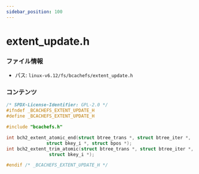 ```yaml
---
sidebar_position: 100
---
```

# extent_update.h

### ファイル情報

- パス: `linux-v6.12/fs/bcachefs/extent_update.h`

### コンテンツ

```h
/* SPDX-License-Identifier: GPL-2.0 */
#ifndef _BCACHEFS_EXTENT_UPDATE_H
#define _BCACHEFS_EXTENT_UPDATE_H

#include "bcachefs.h"

int bch2_extent_atomic_end(struct btree_trans *, struct btree_iter *,
			   struct bkey_i *, struct bpos *);
int bch2_extent_trim_atomic(struct btree_trans *, struct btree_iter *,
			    struct bkey_i *);

#endif /* _BCACHEFS_EXTENT_UPDATE_H */

```
